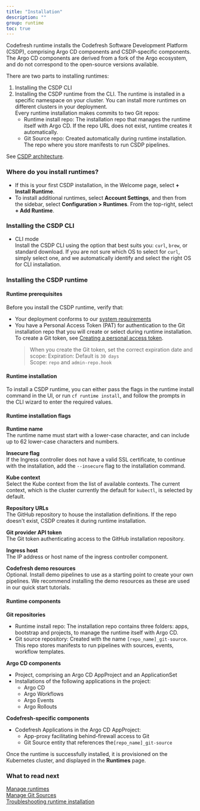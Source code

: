 ```yaml
---
title: "Installation"
description: ""
group: runtime
toc: true
---
```



Codefresh runtime installs the Codefresh Software Development Platform (CSDP), comprising Argo CD components and CSDP-specific components. The Argo CD components are derived from a fork of the Argo ecosystem, and do not correspond to the open-source versions available.

There are two parts to installing runtimes:
1. Installing the CSDP CLI
2. Installing the CSDP runtime from the CLI. The runtime is installed in a specific namespace on your cluster. You can install more runtimes on different clusters in your deployment.  
 Every runtime installation makes commits to two Git repos: 
   * Runtime install repo: The installation repo that manages the runtime itself with Argo CD. If the repo URL does not exist, runtime creates it automatically.   
   * Git Source repo: Created automatically during runtime installation. The repo where you store manifests to run CSDP pipelines. 

 See [CSDP architecture]({{site.baseurl}}/docs/getting-started/architecture).

### Where do you install runtimes?
* If this is your first CSDP installation, in the Welcome page, select **+ Install Runtime**.
* To install additional runtimes, select **Account Settings**, and then from the sidebar, select **Configuration > Runtimes**. From the top-right, select **+ Add Runtime**.

### Installing the CSDP CLI
* CLI mode  
  Install the CSDP CLI using the option that best suits you: `curl`, `brew`, or standard download. If you are not sure which OS to select for `curl`, simply select one, and we automatically identify and select the right OS for CLI installation.

### Installing the CSDP runtime

#### Runtime prerequisites
Before you install the CSDP runtime, verify that:
* Your deployment conforms to our [system requirements]({{site.baseurl}}/docs/runtime/requirements)
* You have a Personal Access Token (PAT) for authentication to the Git installation repo that you will create or select during runtime installation.   
  To create a Git token, see [Creating a personal access token](https://docs.github.com/en/authentication/keeping-your-account-and-data-secure/creating-a-personal-access-token).
  > When you create the Git token, set the correct expiration date and scope: 
   Expiration: Default is `30 days`  
   Scope: `repo` and `admin-repo.hook` 

#### Runtime installation
To install a CSDP runtime, you can either pass the flags in the runtime install command in the UI, or run `cf runtime install`, and follow the prompts in the CLI wizard to enter the required values.

#### Runtime installation flags

**Runtime name**  
   The runtime name must start with a lower-case character, and can include up to 62 lower-case characters and numbers.

**Insecure flag**  
   If the Ingress controller does not have a valid SSL certificate, to continue with the installation, add the `--insecure` flag to the installation command.  

**Kube context**  
  Select the Kube context from the list of available contexts. The current context, which is the cluster currently the default for `kubectl`,
   is selected by default.  

**Repository URLs**  
  The GitHub repository to house the installation definitions. If the repo doesn't exist, CSDP creates it during runtime installation.  

**Git provider API token**  
  The Git token authenticating access to the GitHub installation repository.  

**Ingress host**  
  The IP address or host name of the ingress controller component.  


**Codefresh demo resources**  
  Optional. Install demo pipelines to use as a starting point to create your own pipelines. We recommend installing the demo resources as these are used in our quick start tutorials.

#### Runtime components

**Git repositories**   
 
* Runtime install repo: The installation repo contains three folders: apps, bootstrap and projects, to manage the runtime itself with Argo CD.  
* Git source repository: Created with the name `[repo_name]_git-source`. This repo stores manifests to run pipelines with sources, events, workflow templates.

**Argo CD components**  

* Project, comprising an Argo CD AppProject and an ApplicationSet
* Installations of the following applications in the project:
  * Argo CD 
  * Argo Workflows 
  * Argo Events
  * Argo Rollouts
  
**Codefresh-specific components**  

* Codefresh Applications in the Argo CD AppProject:  
  * App-proxy facilitating behind-firewall access to Git 
  * Git Source entity that references the`[repo_name]_git-source`  

Once the runtime is successfully installed, it is provisioned on the Kubernetes cluster, and displayed in the **Runtimes** page. 

### What to read next
[Manage runtimes]({{site.baseurl}}/docs/runtime/monitor-manage-runtimes/)  
[Manage Git Sources]({{site.baseurl}}/docs/runtime/git-sources/)  
[Troubleshooting runtime installation]({{site.baseurl}}/docs/troubleshooting/runtime-issues/)
